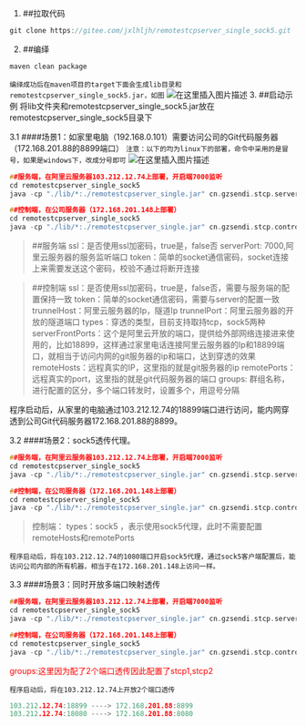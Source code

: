 1. ##拉取代码
```c
git clone https://gitee.com/jxlhljh/remotestcpserver_single_sock5.git
```
2. ##编绎
```c
maven clean package
```
`编绎成功后在maven项目的target下面会生成lib目录和remotestcpserver_single_sock5.jar，如图`
![在这里插入图片描述](https://img-blog.csdnimg.cn/de0f4956c0f242cfae9fb14bcf8d1492.png?x-oss-process=image/watermark,type_ZmFuZ3poZW5naGVpdGk,shadow_10,text_aHR0cHM6Ly9ibG9nLmNzZG4ubmV0L2p4bGhsamg=,size_16,color_FFFFFF,t_70)
3. ##启动示例
将lib文件夹和remotestcpserver_single_sock5.jar放在remotestcpserver_single_sock5目录下


3.1 ####场景1：如家里电脑（192.168.0.101）需要访问公司的Git代码服务器（172.168.201.88的8899端口）
`注意：以下的均为linux下的部署，命令中采用的是冒号，如果是windows下，改成分号即可`
![在这里插入图片描述](https://img-blog.csdnimg.cn/dfb7fe49453e4cdcbdebdf013ee8d29b.png?x-oss-process=image/watermark,type_ZmFuZ3poZW5naGVpdGk,shadow_10,text_aHR0cHM6Ly9ibG9nLmNzZG4ubmV0L2p4bGhsamg=,size_16,color_FFFFFF,t_70)
```c
##服务端，在阿里云服务器103.212.12.74上部署，开启端7000监听
cd remotestcpserver_single_sock5
java -cp "./lib/*:./remotestcpserver_single.jar" cn.gzsendi.stcp.server.StcpServerStart -ssl false -serverPort 7000 -token 123456

##控制端，在公司服务器（172.168.201.148上部署）
cd remotestcpserver_single_sock5
java -cp "./lib/*:./remotestcpserver_single.jar" cn.gzsendi.stcp.control.ControlClientStart -ssl false -token gzsendi -trunnelHost 103.212.12.74 -trunnelPort 7000 -groups stcp1 -types tcp -serverFrontPorts 18899 -remoteHosts 172.168.201.88 -remotePorts 8899
```
>##服务端
>ssl：是否使用ssl加密码，true是，false否
>serverPort: 7000,阿里云服务器的服务监听端口
>token：简单的socket通信密码，socket连接上来需要发送这个密码，校验不通过将断开连接

>##控制端
>ssl：是否使用ssl加密码，true是，false否，需要与服务端的配置保持一致
>token：简单的socket通信密码，需要与server的配置一致
>trunnelHost：阿里云服务器的Ip，隧道Ip
>trunnelPort：阿里云服务器的开放的隧道端口
>types：穿透的类型，目前支持取持tcp，sock5两种
>serverFrontPorts：这个是阿里云开放的端口，提供给外部网络连接进来使用的，比如18899，这样通过家里电话连接阿里云服务器的Ip和18899端口，就相当于访问内网的git服务器的ip和端口，达到穿透的效果
>remoteHosts：远程真实的IP，这里指的就是git服务器的ip
>remotePorts：远程真实的port，这里指的就是git代码服务器的端口
>groups: 群组名称，进行配置的区分，多个端口转发时，设置多个，用逗号分隔

程序启动后，从家里的电脑通过103.212.12.74的18899端口进行访问，能内网穿透到公司Git代码服务器172.168.201.88的8899。

3.2 ####场景2：sock5透传代理。
```c
##服务端，在阿里云服务器103.212.12.74上部署，开启端7000监听
cd remotestcpserver_single_sock5
java -cp "./lib/*:./remotestcpserver_single.jar" cn.gzsendi.stcp.server.StcpServerStart -ssl false -serverPort 7000 -token 123456

##控制端，在公司服务器（172.168.201.148上部署）
cd remotestcpserver_single_sock5
java -cp "./lib/*:./remotestcpserver_single.jar" cn.gzsendi.stcp.control.ControlClientStart -ssl false -token gzsendi -trunnelHost 103.212.12.74 -trunnelPort 7000 -groups stcp1 -types sock5 -serverFrontPorts 1080
```
>控制端：
>types：sock5 ，表示使用sock5代理，此时不需要配置remoteHosts和remotePorts

`程序启动后，将在103.212.12.74的1080端口开启sock5代理，通过sock5客户端配置后，能访问公司内部的所有机器，相当于在172.168.201.148上访问一样。`

3.3 ####场景3：同时开放多端口映射透传
```c
##服务端，在阿里云服务器103.212.12.74上部署，开启端7000监听
cd remotestcpserver_single_sock5
java -cp "./lib/*:./remotestcpserver_single.jar" cn.gzsendi.stcp.server.StcpServerStart -ssl false -serverPort 7000 -token 123456

##控制端，在公司服务器（172.168.201.148上部署）
cd remotestcpserver_single_sock5
java -cp "./lib/*:./remotestcpserver_single.jar" cn.gzsendi.stcp.control.ControlClientStart -ssl false -token gzsendi -trunnelHost 103.212.12.74 -trunnelPort 7000 -groups stcp1,stcp2 -types tcp -serverFrontPorts 18899,18080 -remoteHosts 172.168.201.88,172.168.201.10 -remotePorts 8899,8080
```
<font color=#ff0000>groups:这里因为配了2个端口透传因此配置了stcp1,stcp2</font>

`程序启动后，将在103.212.12.74上开放2个端口透传`

```c
103.212.12.74:18899 ----> 172.168.201.88:8899
103.212.12.74:18080 ----> 172.168.201.88:8080
```